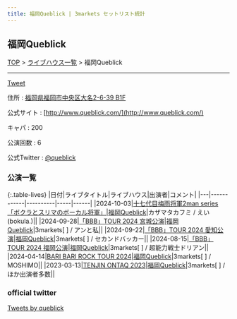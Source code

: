 ```yaml
---
title: 福岡Queblick | 3markets セットリスト統計
---
```

## 福岡Queblick

[TOP](/setlist/) > [ライブハウス一覧](livehouses.html) > 福岡Queblick

___

<a href="https://twitter.com/share?ref_src=twsrc%5Etfw" data-text="3markets[ ]セットリスト > 福岡Queblick" class="twitter-share-button" data-via="3markets" data-hashtags="3markets" data-related="3markets" data-show-count="false">Tweet</a>

住所
:    <a href="https://www.google.co.jp/maps/search/%E7%A6%8F%E5%B2%A1%E7%9C%8C%E7%A6%8F%E5%B2%A1%E5%B8%82%E4%B8%AD%E5%A4%AE%E5%8C%BA%E5%A4%A7%E5%90%8D2-6-39%20B1F" rel="noopener noreferrer" target="_blank">福岡県福岡市中央区大名2-6-39 B1F</a>

公式サイト
:    [http://www.queblick.com/](http://www.queblick.com/)

キャパ
:    200

公演回数
: 6


公式Twitter
: <a href="https://twitter.com/queblick">@queblick</a>


### 公演一覧

{:.table-lives}
|日付|ライブタイトル|ライブハウス|出演者|コメント|
|---|------------|----------|-----|------|
|<span class="nowrap">2024-10-03</span>|[十七代目梅雨将軍2man series 「ボクラとスリマのボーカル将軍」](live148.html)|[福岡Queblick](livehouse054.html)|カザマタカフミ / えい(bokula.)||
|<span class="nowrap">2024-09-28</span>|[「BBB」TOUR 2024 宮城公演](live147.html)|[福岡Queblick](livehouse054.html)|3markets[ ] / アンと私||
|<span class="nowrap">2024-09-22</span>|[「BBB」TOUR 2024 愛知公演](live146.html)|[福岡Queblick](livehouse054.html)|3markets[ ] / セカンドバッカー||
|<span class="nowrap">2024-08-15</span>|[「BBB」TOUR 2024 福岡公演](live139.html)|[福岡Queblick](livehouse054.html)|3markets[ ] / 超能力戦士ドリアン||
|<span class="nowrap">2024-04-14</span>|[BARI BARI ROCK TOUR 2024](live113.html)|[福岡Queblick](livehouse054.html)|3markets[ ] / MOSHIMO||
|<span class="nowrap">2023-03-13</span>|[TENJIN ONTAQ 2023](live058.html)|[福岡Queblick](livehouse054.html)|3markets[ ] / ほか出演者多数||




### official twitter

<a class="twitter-timeline" href="https://twitter.com/queblick?ref_src=twsrc%5Etfw">Tweets by queblick</a> <script async src="https://platform.twitter.com/widgets.js" charset="utf-8"></script>


<script async src="https://platform.twitter.com/widgets.js" charset="utf-8"></script>